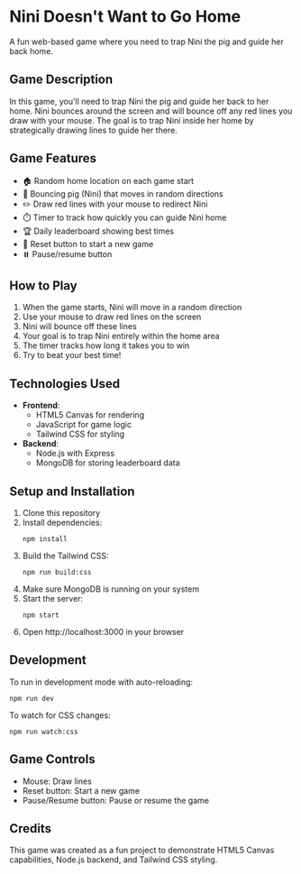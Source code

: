 # Nini Doesn't Want to Go Home

A fun web-based game where you need to trap Nini the pig and guide her back home.

## Game Description

In this game, you'll need to trap Nini the pig and guide her back to her home. Nini bounces around the screen and will bounce off any red lines you draw with your mouse. The goal is to trap Nini inside her home by strategically drawing lines to guide her there.

## Game Features

- 🏠 Random home location on each game start
- 🐷 Bouncing pig (Nini) that moves in random directions
- ✏️ Draw red lines with your mouse to redirect Nini
- ⏱️ Timer to track how quickly you can guide Nini home
- 🏆 Daily leaderboard showing best times
- 🔄 Reset button to start a new game
- ⏸️ Pause/resume button

## How to Play

1. When the game starts, Nini will move in a random direction
2. Use your mouse to draw red lines on the screen
3. Nini will bounce off these lines
4. Your goal is to trap Nini entirely within the home area
5. The timer tracks how long it takes you to win
6. Try to beat your best time!

## Technologies Used

- **Frontend**: 
  - HTML5 Canvas for rendering
  - JavaScript for game logic
  - Tailwind CSS for styling
- **Backend**:
  - Node.js with Express
  - MongoDB for storing leaderboard data

## Setup and Installation

1. Clone this repository
2. Install dependencies:
   ```
   npm install
   ```
3. Build the Tailwind CSS:
   ```
   npm run build:css
   ```
4. Make sure MongoDB is running on your system
5. Start the server:
   ```
   npm start
   ```
6. Open http://localhost:3000 in your browser

## Development

To run in development mode with auto-reloading:
```
npm run dev
```

To watch for CSS changes:
```
npm run watch:css
```

## Game Controls

- Mouse: Draw lines
- Reset button: Start a new game
- Pause/Resume button: Pause or resume the game

## Credits

This game was created as a fun project to demonstrate HTML5 Canvas capabilities, Node.js backend, and Tailwind CSS styling. 
